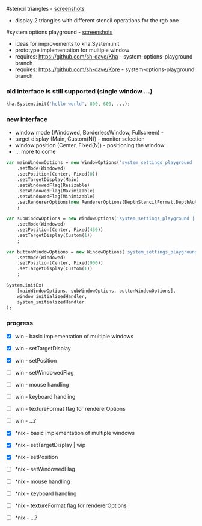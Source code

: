 #stencil triangles - [screenshots](https://github.com/sh-dave/kha-more-examples/wiki/stencil-triangles)
- display 2 triangles with different stencil operations for the rgb one

#system options playground - [screenshots](https://github.com/sh-dave/kha-more-examples/wiki/system-options-playground)
- ideas for improvements to kha.System.init
- prototype implementation for multiple window
- requires: https://github.com/sh-dave/Kha - system-options-playground branch
- requires: https://github.com/sh-dave/Kore - system-options-playground branch

### old interface is still supported (single window ...)
```haxe
kha.System.init('hello world', 800, 600, ...);
```

### new interface
- window mode (Windowed, BorderlessWindow, Fullscreen) - 
- target display (Main, Custom(N)) - monitor selection
- window position (Center, Fixed(N)) - positioning the window
- ... more to come

```haxe
var mainWindowOptions = new WindowOptions('system_settings_playground | main', 683, 384)
	.setMode(Windowed)
	.setPosition(Center, Fixed(0))
	.setTargetDisplay(Main)
	.setWindowedFlag(Resizable)
	.setWindowedFlag(Maximizable)
	.setWindowedFlag(Minimizable)
	.setRendererOptions(new RendererOptions(DepthStencilFormat.DepthAutoStencilAuto))
	;

var subWindowOptions = new WindowOptions('system_settings_playground | sub1', 683, 384)
	.setMode(Windowed)
	.setPosition(Center, Fixed(450))
	.setTargetDisplay(Custom(1))
	;

var buttonWindowOptions = new WindowOptions('system_settings_playground | buttons', 683, 192)
	.setMode(Windowed)
	.setPosition(Center, Fixed(900))
	.setTargetDisplay(Custom(1))
	;

System.initEx(
	[mainWindowOptions, subWindowOptions, buttonWindowOptions],
	window_initializedHandler,
	system_initializedHandler
);
```
### progress
- [x] win - basic implementation of multiple windows
- [x] win - setTargetDisplay
- [x] win - setPosition
- [ ] win - setWindowedFlag
- [ ] win - mouse handling
- [ ] win - keyboard handling
- [ ] win - textureFormat flag for rendererOptions
- [ ] win - ...?

- [x] *nix - basic implementation of multiple windows
- [x] *nix - setTargetDisplay | wip
- [x] *nix - setPosition
- [ ] *nix - setWindowedFlag
- [ ] *nix - mouse handling
- [ ] *nix - keyboard handling
- [ ] *nix - textureFormat flag for rendererOptions
- [ ] *nix - ...?

